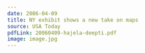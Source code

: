 ```yaml
---
date: 2006-04-09
title: NY exhibit shows a new take on maps
source: USA Today
pdfLink: 20060409-hajela-deepti.pdf
image: image.jpg
---
```

